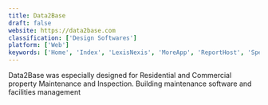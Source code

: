 ```yaml
---
title: Data2Base
draft: false 
website: https://data2base.com
classification: ['Design Softwares']
platform: ['Web']
keywords: ['Home', 'Index', 'LexisNexis', 'MoreApp', 'ReportHost', 'Spectora', 'zInspector']
---
```

Data2Base was especially designed for Residential and Commercial property Maintenance and Inspection. Building maintenance software and facilities management